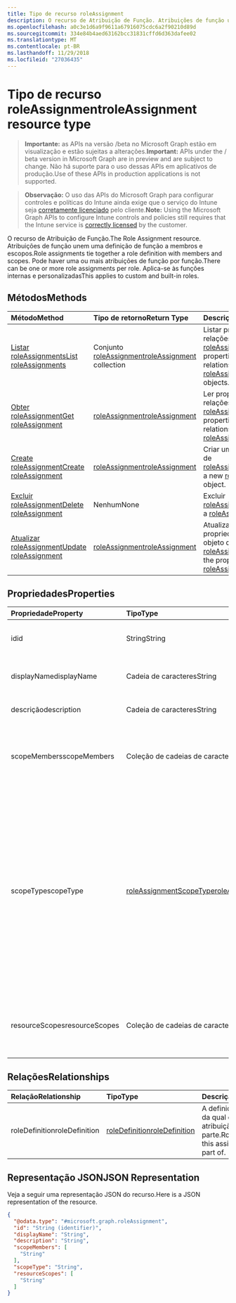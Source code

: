 ```yaml
---
title: Tipo de recurso roleAssignment
description: O recurso de Atribuição de Função. Atribuições de função unem uma definição de função a membros e escopos. Pode haver uma ou mais atribuições de função por função. Aplica-se às funções internas e personalizadas.
ms.openlocfilehash: a0c3e1d6a9f9611a67916075cdc6a2f90210d89d
ms.sourcegitcommit: 334e84b4aed63162bcc31831cffd6d363dafee02
ms.translationtype: MT
ms.contentlocale: pt-BR
ms.lasthandoff: 11/29/2018
ms.locfileid: "27036435"
---
```

# <a name="roleassignment-resource-type"></a><span data-ttu-id="9c551-106">Tipo de recurso roleAssignment</span><span class="sxs-lookup"><span data-stu-id="9c551-106">roleAssignment resource type</span></span>

> <span data-ttu-id="9c551-107">**Importante:** as APIs na versão /beta no Microsoft Graph estão em visualização e estão sujeitas a alterações.</span><span class="sxs-lookup"><span data-stu-id="9c551-107">**Important:** APIs under the / beta version in Microsoft Graph are in preview and are subject to change.</span></span> <span data-ttu-id="9c551-108">Não há suporte para o uso dessas APIs em aplicativos de produção.</span><span class="sxs-lookup"><span data-stu-id="9c551-108">Use of these APIs in production applications is not supported.</span></span>

> <span data-ttu-id="9c551-109">**Observação:** O uso das APIs do Microsoft Graph para configurar controles e políticas do Intune ainda exige que o serviço do Intune seja [corretamente licenciado](https://go.microsoft.com/fwlink/?linkid=839381) pelo cliente.</span><span class="sxs-lookup"><span data-stu-id="9c551-109">**Note:** Using the Microsoft Graph APIs to configure Intune controls and policies still requires that the Intune service is [correctly licensed](https://go.microsoft.com/fwlink/?linkid=839381) by the customer.</span></span>

<span data-ttu-id="9c551-110">O recurso de Atribuição de Função.</span><span class="sxs-lookup"><span data-stu-id="9c551-110">The Role Assignment resource.</span></span> <span data-ttu-id="9c551-111">Atribuições de função unem uma definição de função a membros e escopos.</span><span class="sxs-lookup"><span data-stu-id="9c551-111">Role assignments tie together a role definition with members and scopes.</span></span> <span data-ttu-id="9c551-112">Pode haver uma ou mais atribuições de função por função.</span><span class="sxs-lookup"><span data-stu-id="9c551-112">There can be one or more role assignments per role.</span></span> <span data-ttu-id="9c551-113">Aplica-se às funções internas e personalizadas</span><span class="sxs-lookup"><span data-stu-id="9c551-113">This applies to custom and built-in roles.</span></span>
## <a name="methods"></a><span data-ttu-id="9c551-114">Métodos</span><span class="sxs-lookup"><span data-stu-id="9c551-114">Methods</span></span>
|<span data-ttu-id="9c551-115">Método</span><span class="sxs-lookup"><span data-stu-id="9c551-115">Method</span></span>|<span data-ttu-id="9c551-116">Tipo de retorno</span><span class="sxs-lookup"><span data-stu-id="9c551-116">Return Type</span></span>|<span data-ttu-id="9c551-117">Descrição</span><span class="sxs-lookup"><span data-stu-id="9c551-117">Description</span></span>|
|:---|:---|:---|
|[<span data-ttu-id="9c551-118">Listar roleAssignments</span><span class="sxs-lookup"><span data-stu-id="9c551-118">List roleAssignments</span></span>](../api/intune-rbac-roleassignment-list.md)|<span data-ttu-id="9c551-119">Conjunto [roleAssignment](../resources/intune-rbac-roleassignment.md)</span><span class="sxs-lookup"><span data-stu-id="9c551-119">[roleAssignment](../resources/intune-rbac-roleassignment.md) collection</span></span>|<span data-ttu-id="9c551-120">Listar propriedades e relações de objeto de [roleAssignment](../resources/intune-rbac-roleassignment.md).</span><span class="sxs-lookup"><span data-stu-id="9c551-120">List properties and relationships of the [roleAssignment](../resources/intune-rbac-roleassignment.md) objects.</span></span>|
|[<span data-ttu-id="9c551-121">Obter roleAssignment</span><span class="sxs-lookup"><span data-stu-id="9c551-121">Get roleAssignment</span></span>](../api/intune-rbac-roleassignment-get.md)|[<span data-ttu-id="9c551-122">roleAssignment</span><span class="sxs-lookup"><span data-stu-id="9c551-122">roleAssignment</span></span>](../resources/intune-rbac-roleassignment.md)|<span data-ttu-id="9c551-123">Ler propriedades e relações de objetos de [roleAssignment](../resources/intune-rbac-roleassignment.md).</span><span class="sxs-lookup"><span data-stu-id="9c551-123">Read properties and relationships of the [roleAssignment](../resources/intune-rbac-roleassignment.md) object.</span></span>|
|[<span data-ttu-id="9c551-124">Create roleAssignment</span><span class="sxs-lookup"><span data-stu-id="9c551-124">Create roleAssignment</span></span>](../api/intune-rbac-roleassignment-create.md)|[<span data-ttu-id="9c551-125">roleAssignment</span><span class="sxs-lookup"><span data-stu-id="9c551-125">roleAssignment</span></span>](../resources/intune-rbac-roleassignment.md)|<span data-ttu-id="9c551-126">Criar um novo objeto de [roleAssignment](../resources/intune-rbac-roleassignment.md).</span><span class="sxs-lookup"><span data-stu-id="9c551-126">Create a new [roleAssignment](../resources/intune-rbac-roleassignment.md) object.</span></span>|
|[<span data-ttu-id="9c551-127">Excluir roleAssignment</span><span class="sxs-lookup"><span data-stu-id="9c551-127">Delete roleAssignment</span></span>](../api/intune-rbac-roleassignment-delete.md)|<span data-ttu-id="9c551-128">Nenhum</span><span class="sxs-lookup"><span data-stu-id="9c551-128">None</span></span>|<span data-ttu-id="9c551-129">Excluir [roleAssignment](../resources/intune-rbac-roleassignment.md).</span><span class="sxs-lookup"><span data-stu-id="9c551-129">Deletes a [roleAssignment](../resources/intune-rbac-roleassignment.md).</span></span>|
|[<span data-ttu-id="9c551-130">Atualizar roleAssignment</span><span class="sxs-lookup"><span data-stu-id="9c551-130">Update roleAssignment</span></span>](../api/intune-rbac-roleassignment-update.md)|[<span data-ttu-id="9c551-131">roleAssignment</span><span class="sxs-lookup"><span data-stu-id="9c551-131">roleAssignment</span></span>](../resources/intune-rbac-roleassignment.md)|<span data-ttu-id="9c551-132">Atualizar as propriedades de um objeto de [roleAssignment](../resources/intune-rbac-roleassignment.md).</span><span class="sxs-lookup"><span data-stu-id="9c551-132">Update the properties of a [roleAssignment](../resources/intune-rbac-roleassignment.md) object.</span></span>|

## <a name="properties"></a><span data-ttu-id="9c551-133">Propriedades</span><span class="sxs-lookup"><span data-stu-id="9c551-133">Properties</span></span>
|<span data-ttu-id="9c551-134">Propriedade</span><span class="sxs-lookup"><span data-stu-id="9c551-134">Property</span></span>|<span data-ttu-id="9c551-135">Tipo</span><span class="sxs-lookup"><span data-stu-id="9c551-135">Type</span></span>|<span data-ttu-id="9c551-136">Descrição</span><span class="sxs-lookup"><span data-stu-id="9c551-136">Description</span></span>|
|:---|:---|:---|
|<span data-ttu-id="9c551-137">id</span><span class="sxs-lookup"><span data-stu-id="9c551-137">id</span></span>|<span data-ttu-id="9c551-138">String</span><span class="sxs-lookup"><span data-stu-id="9c551-138">String</span></span>|<span data-ttu-id="9c551-139">Chave da entidade.</span><span class="sxs-lookup"><span data-stu-id="9c551-139">Key of the entity.</span></span> <span data-ttu-id="9c551-140">É somente leitura e é gerada automaticamente.</span><span class="sxs-lookup"><span data-stu-id="9c551-140">This is read-only and automatically generated.</span></span>|
|<span data-ttu-id="9c551-141">displayName</span><span class="sxs-lookup"><span data-stu-id="9c551-141">displayName</span></span>|<span data-ttu-id="9c551-142">Cadeia de caracteres</span><span class="sxs-lookup"><span data-stu-id="9c551-142">String</span></span>|<span data-ttu-id="9c551-143">O nome de exibição ou nome amigável da atribuição de função.</span><span class="sxs-lookup"><span data-stu-id="9c551-143">The display or friendly name of the role Assignment.</span></span>|
|<span data-ttu-id="9c551-144">descrição</span><span class="sxs-lookup"><span data-stu-id="9c551-144">description</span></span>|<span data-ttu-id="9c551-145">Cadeia de caracteres</span><span class="sxs-lookup"><span data-stu-id="9c551-145">String</span></span>|<span data-ttu-id="9c551-146">Descrição da atribuição de função.</span><span class="sxs-lookup"><span data-stu-id="9c551-146">Description of the Role Assignment.</span></span>|
|<span data-ttu-id="9c551-147">scopeMembers</span><span class="sxs-lookup"><span data-stu-id="9c551-147">scopeMembers</span></span>|<span data-ttu-id="9c551-148">Coleção de cadeias de caracteres</span><span class="sxs-lookup"><span data-stu-id="9c551-148">String collection</span></span>|<span data-ttu-id="9c551-149">Lista de IDs de grupos de segurança de membros de escopo da função.</span><span class="sxs-lookup"><span data-stu-id="9c551-149">List of ids of role scope member security groups.</span></span>  <span data-ttu-id="9c551-150">Estas são as IDs do Azure Active Directory.</span><span class="sxs-lookup"><span data-stu-id="9c551-150">These are IDs from Azure Active Directory.</span></span>|
|<span data-ttu-id="9c551-151">scopeType</span><span class="sxs-lookup"><span data-stu-id="9c551-151">scopeType</span></span>|[<span data-ttu-id="9c551-152">roleAssignmentScopeType</span><span class="sxs-lookup"><span data-stu-id="9c551-152">roleAssignmentScopeType</span></span>](../resources/intune-rbac-roleassignmentscopetype.md)|<span data-ttu-id="9c551-153">Especifica o tipo de escopo para uma atribuição de função.</span><span class="sxs-lookup"><span data-stu-id="9c551-153">Specifies the type of scope for a Role Assignment.</span></span> <span data-ttu-id="9c551-154">O tipo de padrão 'ResourceScope' permite que a atribuição de ResourceScopes.</span><span class="sxs-lookup"><span data-stu-id="9c551-154">Default type 'ResourceScope' allows assignment of ResourceScopes.</span></span> <span data-ttu-id="9c551-155">Para 'AllDevices', 'AllLicensedUsers' e 'AllDevicesAndLicensedUsers', a propriedade ResourceScopes deve ser deixada vazia.</span><span class="sxs-lookup"><span data-stu-id="9c551-155">For 'AllDevices', 'AllLicensedUsers', and 'AllDevicesAndLicensedUsers', the ResourceScopes property should be left empty.</span></span> <span data-ttu-id="9c551-156">Os valores possíveis são: `resourceScope`, `allDevices`, `allLicensedUsers`, `allDevicesAndLicensedUsers`.</span><span class="sxs-lookup"><span data-stu-id="9c551-156">Possible values are: `resourceScope`, `allDevices`, `allLicensedUsers`, `allDevicesAndLicensedUsers`.</span></span>|
|<span data-ttu-id="9c551-157">resourceScopes</span><span class="sxs-lookup"><span data-stu-id="9c551-157">resourceScopes</span></span>|<span data-ttu-id="9c551-158">Coleção de cadeias de caracteres</span><span class="sxs-lookup"><span data-stu-id="9c551-158">String collection</span></span>|<span data-ttu-id="9c551-159">Lista de IDs de grupos de segurança de membros de escopo da função.</span><span class="sxs-lookup"><span data-stu-id="9c551-159">List of ids of role scope member security groups.</span></span>  <span data-ttu-id="9c551-160">Estas são as IDs do Azure Active Directory.</span><span class="sxs-lookup"><span data-stu-id="9c551-160">These are IDs from Azure Active Directory.</span></span>|

## <a name="relationships"></a><span data-ttu-id="9c551-161">Relações</span><span class="sxs-lookup"><span data-stu-id="9c551-161">Relationships</span></span>
|<span data-ttu-id="9c551-162">Relação</span><span class="sxs-lookup"><span data-stu-id="9c551-162">Relationship</span></span>|<span data-ttu-id="9c551-163">Tipo</span><span class="sxs-lookup"><span data-stu-id="9c551-163">Type</span></span>|<span data-ttu-id="9c551-164">Descrição</span><span class="sxs-lookup"><span data-stu-id="9c551-164">Description</span></span>|
|:---|:---|:---|
|<span data-ttu-id="9c551-165">roleDefinition</span><span class="sxs-lookup"><span data-stu-id="9c551-165">roleDefinition</span></span>|[<span data-ttu-id="9c551-166">roleDefinition</span><span class="sxs-lookup"><span data-stu-id="9c551-166">roleDefinition</span></span>](../resources/intune-rbac-roledefinition.md)|<span data-ttu-id="9c551-167">A definição de função da qual essa atribuição faz parte.</span><span class="sxs-lookup"><span data-stu-id="9c551-167">Role definition this assignment is part of.</span></span>|

## <a name="json-representation"></a><span data-ttu-id="9c551-168">Representação JSON</span><span class="sxs-lookup"><span data-stu-id="9c551-168">JSON Representation</span></span>
<span data-ttu-id="9c551-169">Veja a seguir uma representação JSON do recurso.</span><span class="sxs-lookup"><span data-stu-id="9c551-169">Here is a JSON representation of the resource.</span></span>
<!-- {
  "blockType": "resource",
  "keyProperty": "id",
  "@odata.type": "microsoft.graph.roleAssignment"
}
-->
``` json
{
  "@odata.type": "#microsoft.graph.roleAssignment",
  "id": "String (identifier)",
  "displayName": "String",
  "description": "String",
  "scopeMembers": [
    "String"
  ],
  "scopeType": "String",
  "resourceScopes": [
    "String"
  ]
}
```





